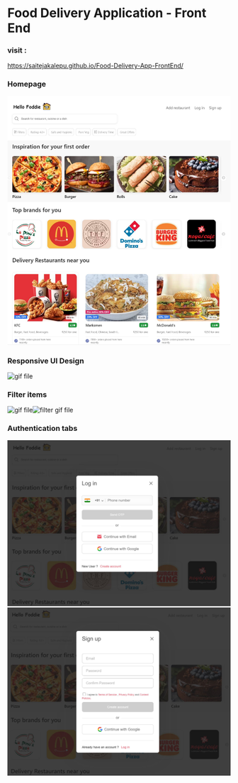# Food Delivery Application - Front End

### visit : 
https://saitejakalepu.github.io/Food-Delivery-App-FrontEnd/

### Homepage
<img src="git-screenshots/food-app-screenshot.JPG" alt="home"/>

### Responsive UI Design
<img src="git-screenshots/responsive.gif" alt="gif file" height="50%" width="100%"/><br/>

### Filter items
<img src="git-screenshots/responsive-ipad.gif" alt="gif file" height="50%" width="50%"/><img src="git-screenshots/filter.gif" alt="filter gif file" height="50%" width="50%"/>

### Authentication tabs

<img src="git-screenshots/login.JPG" />
<img src="git-screenshots/signin.JPG" />
